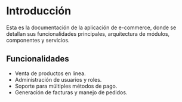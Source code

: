 # Introducción
Esta es la documentación de la aplicación de e-commerce, donde se detallan sus funcionalidades principales, arquitectura de módulos, componentes y servicios.

## Funcionalidades
- Venta de productos en línea.
- Administración de usuarios y roles.
- Soporte para múltiples métodos de pago.
- Generación de facturas y manejo de pedidos.
